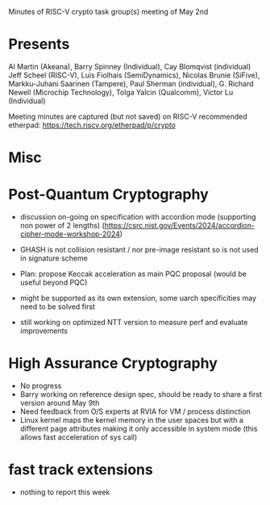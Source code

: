 Minutes of RISC-V crypto task group(s) meeting of May 2nd

# Presents

Al Martin (Akeana),
Barry Spinney (Individual),
Cay Blomqvist (individual)
Jeff Scheel (RISC-V),
Luis Fiolhais (SemiDynamics),
Nicolas Brunie (SiFive),
Markku-Juhani Saarinen (Tampere),
Paul Sherman (individual),
G. Richard Newell (Microchip Technology),
Tolga Yalcin (Qualcomm),
Victor Lu (Individual)

Meeting minutes are captured (but not saved) on RISC-V recommended etherpad: https://tech.riscv.org/etherpad/p/crypto

# Misc

# Post-Quantum Cryptography

- discussion on-going on specification with accordion mode (supporting non power of 2 lengths) (https://csrc.nist.gov/Events/2024/accordion-cipher-mode-workshop-2024)
- GHASH is not collision resistant / nor pre-image resistant so is not used in signature scheme 

- Plan: propose Keccak acceleration as main PQC proposal (would be useful beyond PQC)
- might be supported as its own extension, some uarch specificities may need to be solved first

- still working on optimized NTT version to measure perf and evaluate improvements

# High Assurance Cryptography 

- No progress
- Barry working on reference design spec, should be ready to share a first version around May 9th
- Need feedback from O/S experts at RVIA for VM / process distinction
- Linux kernel maps the kernel memory in the user spaces but with a different page attributes making it only accessible in system mode (this allows fast acceleration of sys call)

# fast track extensions

- nothing to report this week
